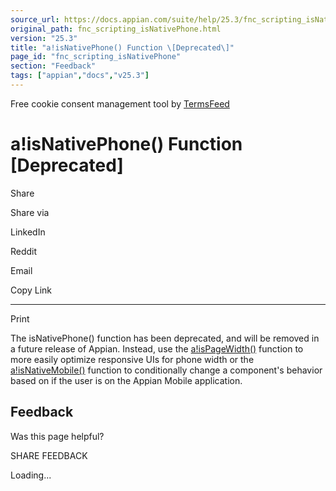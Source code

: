 ```yaml
---
source_url: https://docs.appian.com/suite/help/25.3/fnc_scripting_isNativePhone.html
original_path: fnc_scripting_isNativePhone.html
version: "25.3"
title: "a!isNativePhone() Function \[Deprecated\]"
page_id: "fnc_scripting_isNativePhone"
section: "Feedback"
tags: ["appian","docs","v25.3"]
---
```



Free cookie consent management tool by [TermsFeed](https://www.termsfeed.com/)

# a!isNativePhone() Function \[Deprecated\]

Share

Share via

LinkedIn

Reddit

Email

Copy Link

* * *

Print

The isNativePhone() function has been deprecated, and will be removed in a future release of Appian. Instead, use the [a!isPageWidth()](fnc_scripting_a_isPageWidth.html) function to more easily optimize responsive UIs for phone width or the [a!isNativeMobile()](fnc_scripting_a_isNativeMobile.html) function to conditionally change a component's behavior based on if the user is on the Appian Mobile application.

## Feedback

Was this page helpful?

SHARE FEEDBACK

Loading...